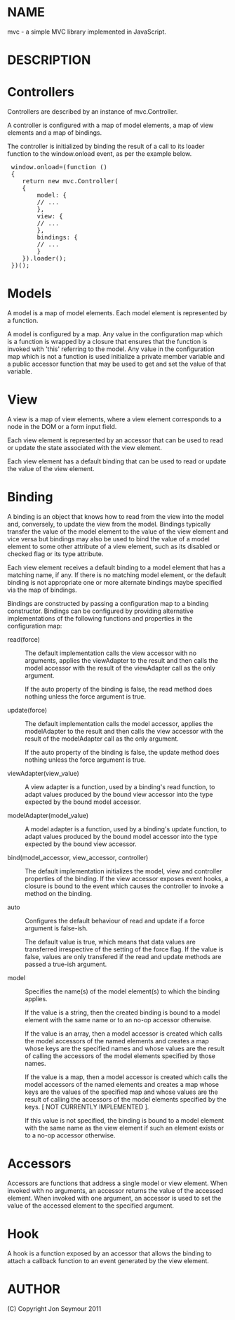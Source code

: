 NAME
====
mvc - a simple MVC library implemented in JavaScript.

DESCRIPTION
===========

Controllers
===========
Controllers are described by an instance of mvc.Controller.

A controller is configured with a map of model elements, a map of view elements and a map of bindings.

The controller is initialized by binding the result of a call to its loader function to the
window.onload event, as per the example below.

<pre>
 window.onload=(function () 
 {
    return new mvc.Controller(
	{
	    model: {
		// ...
	    },
	    view: {
		// ...
	    },
	    bindings: {
		// ...
	    }
	}).loader();
 })();
</pre>
Models
======
A model is a map of model elements. Each model element is represented by a function.

A model is configured by a map. Any value in the configuration map which is a function
is wrapped by a closure that ensures that the function is invoked with 'this' referring
to the model. Any value in the configuration map which is not a function is used
initialize a private member variable and a public accessor function that may be used to get and set
the value of that variable.

View
====
A view is a map of view elements, where a view element corresponds to a node in the DOM 
or a form input field. 

Each view element is represented by an accessor that can be used to read or update the state 
associated with the view element.

Each view element has a default binding that can be used to read or update the 
value of the view element.

Binding
=======
A binding is an object that knows how to read from the view into the model and, conversely, to
update the view from the model. Bindings typically transfer the value of the model element to the
value of the view element and vice versa but bindings may also be used to bind the value of a model
element to some other attribute of a view element, such as its disabled or checked flag or its type
attribute.

Each view element receives a default binding to a model element that has a matching name, if any. 
If there is no matching model element, or the default binding is not appropriate one or more 
alternate bindings maybe specified via the map of bindings.

Bindings are constructed by passing a configuration map to a binding constructor. Bindings 
can be configured by providing alternative implementations of the following functions and 
properties in the configuration map:

<dl>
  <dt>read(force)</dt>
  <dd>
    <p>The default implementation calls the view accessor with no arguments, applies the viewAdapter 
      to the result and then calls the model accessor with the result of the viewAdapter call as the only argument.</p>
    <p>If the auto property of the binding is false, the read method does nothing unless the force argument is true.</p>
  </dd>

  <dt>update(force)</dt>
  <dd>
    <p>The default implementation calls the model accessor, applies the modelAdapter to the result and then
    calls the view accessor with the result of the modelAdapter call as the only argument.</p>
    <p>If the auto property of the binding is false, the update method does nothing unless the force argument is true.</p>
  </dd>

  <dt>viewAdapter(view_value)</dt>
  <dd>
    <p>A view adapter is a function, used by a binding's read function, to adapt values produced by 
    the bound view accessor into the type expected by the bound model accessor.</p>
  </dd>     	   

  <dt>modelAdapter(model_value)</dt>
  <dd>
    <p>A model adapter is a function, used by a binding's update function, to adapt values 
    produced by the bound model accessor into the type expected by the bound view accessor.</p>
  </dd>

  <dt>bind(model_accessor, view_accessor, controller)</dt>
  <dd>
    <p>
      The default implementation initializes the model, view and controller properties of the binding. If the 
      view accessor exposes event hooks, a closure is bound to the event which causes the controller to 
      invoke a method on the binding. 
    </p>
  </dd>

  <dt>auto</dt>
  <dd>	
    <p>Configures the default behaviour of read and update if a force argument is false-ish.</p>
    <p>The default value is true, which means that data values are transferred irrespective of the setting
      of the force flag. If the value is false, values are only transfered if the read and update methods
      are passed a true-ish argument.</p>
  </dd>

  <dt>model</dt>
  <dd>
    <p>Specifies the name(s) of the model element(s) to which the binding applies.</p>
    <p>If the value is a string, then the created binding is bound to a model element with the same name or to an 
    no-op accessor otherwise.</p>
    <p>If the value is an array, then a model accessor is created which calls the model accessors of the named
      elements and creates a map whose keys are the specified names and whose values are the result of
    calling the accessors of the model elements specified by those names.</p>
    <p>If the value is a map, then a model accessor is created which calls the model accessors of the named
      elements and creates a map whose keys are the values of the specified map and whose values are the result
      of calling the accessors of the model elements specified by the keys. [ NOT CURRENTLY IMPLEMENTED ].
    <p>If this value is not specified, the binding is bound to a model element with the same name as the 
      view element if such an element exists or to a no-op accessor otherwise.</p>
  </dd>

</dl>

Accessors
=========
Accessors are functions that address a single model or view element. When invoked with no arguments, 
an accessor returns the value of the accessed element. When invoked with one argument, 
an accessor is used to set the value of the accessed element to the specified argument.

Hook
====
A hook is a function exposed by an accessor that allows the binding to attach a callback function to an 
event generated by the view element.

AUTHOR
======
(C) Copyright Jon Seymour 2011
	
